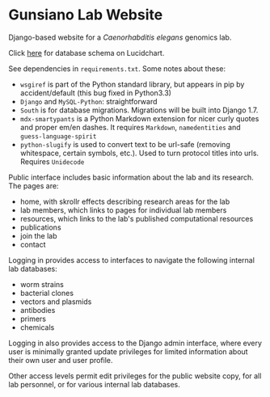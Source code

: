 Gunsiano Lab Website
====================

Django-based website for a _Caenorhabditis elegans_ genomics lab.

Click [here](https://www.lucidchart.com/documents/view/492c-0ebc-51d33178-9110-78400a001d4e) for database schema on Lucidchart.

See dependencies in `requirements.txt`. Some notes about these:
* `wsgiref` is part of the Python standard library, but appears in pip by
accident/default (this bug fixed in Python3.3)
* `Django` and `MySQL-Python`: straightforward
* `South` is for database migrations. Migrations will be built into Django 1.7.
* `mdx-smartypants` is a Python Markdown extension for nicer curly quotes
and proper em/en dashes. It requires `Markdown`, `namedentities`
and `guess-language-spirit`
* `python-slugify` is used to convert text to be url-safe (removing whitespace,
certain symbols, etc.). Used to turn protocol titles into urls. Requires
`Unidecode`

Public interface includes basic information about the lab and its research.
The pages are:
* home, with skrollr effects describing research areas for the lab
* lab members, which links to pages for individual lab members
* resources, which links to the lab's published computational resources
* publications
* join the lab
* contact

Logging in provides access to interfaces to navigate the following internal lab
databases:
* worm strains
* bacterial clones
* vectors and plasmids
* antibodies
* primers
* chemicals

Logging in also provides access to the Django admin interface,
where every user is minimally granted update privileges for limited
information about their own user and user profile.

Other access levels permit edit privileges for the public website copy,
for all lab personnel, or for various internal lab databases.
